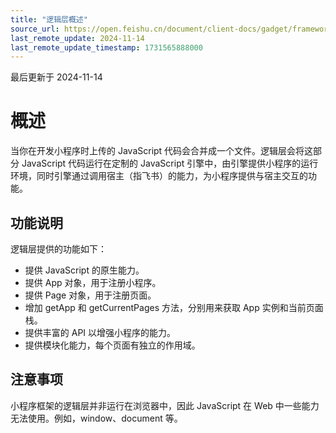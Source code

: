 ```yaml
---
title: "逻辑层概述"
source_url: https://open.feishu.cn/document/client-docs/gadget/framework/logic-layer/overview
last_remote_update: 2024-11-14
last_remote_update_timestamp: 1731565888000
---
```

最后更新于 2024-11-14

# 概述

当你在开发小程序时上传的 JavaScript 代码会合并成一个文件。逻辑层会将这部分 JavaScript 代码运行在定制的 JavaScript 引擎中，由引擎提供小程序的运行环境，同时引擎通过调用宿主（指飞书）的能力，为小程序提供与宿主交互的功能。

## 功能说明

逻辑层提供的功能如下：

- 提供 JavaScript 的原生能力。
- 提供 App 对象，用于注册小程序。
- 提供 Page 对象，用于注册页面。
- 增加 getApp 和 getCurrentPages 方法，分别用来获取 App 实例和当前页面栈。
- 提供丰富的 API 以增强小程序的能力。
- 提供模块化能力，每个页面有独立的作用域。

## 注意事项

小程序框架的逻辑层并非运行在浏览器中，因此 JavaScript 在 Web 中一些能力无法使用。例如，window、document 等。
